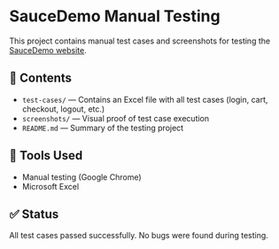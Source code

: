 # SauceDemo Manual Testing

This project contains manual test cases and screenshots for testing the [SauceDemo website](https://www.saucedemo.com/).

## 📁 Contents

- `test-cases/` — Contains an Excel file with all test cases (login, cart, checkout, logout, etc.)
- `screenshots/` — Visual proof of test case execution
- `README.md` — Summary of the testing project

## 🧪 Tools Used

- Manual testing (Google Chrome)
- Microsoft Excel

## ✅ Status

All test cases passed successfully. No bugs were found during testing.
